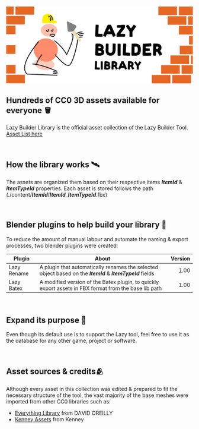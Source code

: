 ![Banner](./ReadmeFiles/banner2.png)

## Hundreds of CC0 3D assets available for everyone 🪣

Lazy Builder Library is the official asset collection of the Lazy Builder Tool. [Asset List here](./AssetList.md) 

<br/>

## How the library works 🛰️
The assets are organized them based on their respective items **_ItemId_** & **_ItemTypeId_** properties. Each asset is stored follows the path (./content/**_ItemId_**/**_ItemId_**_**_ItemTypeId_**.fbx)

<br/>

## Blender plugins to help build your library 🧰

To reduce the amount of manual labour and automate the naming & export processes, two blender plugins were created:


| Plugin   | About| Version| 
|--------------|------|----------------------------:|
| Lazy Rename            | A plugin that automatically renames the selected object based on the **_ItemId_** & **_ItemTypeId_** fields     | 1.00       | Public repositories only        |
| Lazy Batex          |  A modified version of the Batex plugin, to quickly export assets in FBX format from the base lib path   | 1.00       | Tested on Windows OS        |

<br/>

## Expand its purpose 🚀

Even though its default use is to support the Lazy tool, feel free to use it as the database for any other game, project or software.

<br/>

## Asset sources & credits🫂

Although every asset in this collection was edited & prepared to fit the necessary structure of the tool, the vast majority of the base meshes were imported from other CC0 libraries such as:

- [Everything Library](https://davidoreilly.itch.io/) from DΛVID OREILLY
- [Kenney Assets](https://kenney.nl/assets?q=3d) from Kenney

